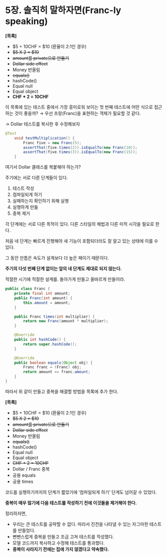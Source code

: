 # 5장. 솔직히 말하자면(Franc-ly speaking)

**[목록]**

- $5 + 10CHF = $10 (환율이 2:1인 경우)
- ~~$5 X 2 = $10~~
- ~~amount를 private으로 만들기~~
- ~~Dollar side effect~~
- Money 반올림
- ~~equals()~~
- hashCode()
- Equal null
- Equal object
- **CHF * 2 = 10CHF**

이 목록에 있는 테스트 중에서 가장 흥미로워 보이는 첫 번째 테스트에 어떤 식으로 접근하는 것이 좋을까? → 우선 프랑(Franc)을 표현하는 객체가 필요할 것 같다.

→ Dollar 테스트를 복사한 후 수정해보자

```java
@Test
    void testMultiplication() {
        Franc five = new Franc(5);
        assertThat(five.times(2)).isEqualTo(new Franc(10));
        assertThat(five.times(3)).isEqualTo(new Franc(15));
    }
```

여기서 Dollar 클래스를 복붙해야 하는가?

주기에는 서로 다른 단계들이 있다.

1. 테스트 작성
2. 컴파일되게 하기
3. 실패하는지 확인하기 위해 실행
4. 실행하게 만듦
5. 중복 제거

각 단계에는 서로 다른 목적이 있다. 다른 스타일의 해법과 다른 미적 시각을 필요로 한다.

처음 네 단계는 빠르게 진행해야 새 기능이 포함되더라도 잘 알고 있는 상태에 이를 수 있다.

그 동안 만틈은 속도가 설계보다 더 높은 패이기 때문이다.

**주기의 다섯 번째 단계 없이는 앞의 네 단계도 제대로 되지 않는다.**

적절한 시기에 적절한 설계를. 돌아가게 만들고 올바르게 만들어라.

```java
public class Franc {
    private final int amount;
    public Franc(int amount) {
        this.amount = amount;
    }

    public Franc times(int multiplier) {
        return new Franc(amount * multiplier);
    }

    @Override
    public int hashCode() {
        return super.hashCode();
    }

    @Override
    public boolean equals(Object obj) {
        Franc franc = (Franc) obj;
        return amount == franc.amount;
    }
}
```

따라서 위 같이 만들고 중복을 해결할 방법을 목록에 추가 한다.

**[목록]**

- $5 + 10CHF = $10 (환율이 2:1인 경우)
- ~~$5 X 2 = $10~~
- ~~amount를 private으로 만들기~~
- ~~Dollar side effect~~
- Money 반올림
- ~~equals()~~
- hashCode()
- Equal null
- Equal object
- ~~CHF * 2 = 10CHF~~
- Dollar / Franc 중복
- 공용 equals
- 공용 times

코드를 실행하기까지의 단계가 짧았기에 ‘컴파일되게 하기’ 단계도 넘어갈 수 있었다.

**중복이 매우 많기에 다음 테스트를 작성하기 전에 이것들을 제거해야 한다.**

정리하자면,

- 우리는 큰 테스트를 공략할 수 없다. 따라서 진전을 나타낼 수 있는 자그마한 테스트를 만들었다.
- 뻔뻔스럽게 중복을 만들고 조금 고쳐 테스트를 작성했다.
- 모델 코드까지 복사하고 수정해 테스트를 통과했다.
- **중복이 사라지기 전에는 집에 가지 않겠다고 약속했다.**